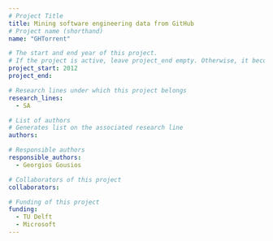 ```yaml
---
# Project Title
title: Mining software engineering data from GitHub	
# Project name (shorthand)
name: "GHTorrent"

# The start and end year of this project.
# If the project is active, leave project_end empty. Otherwise, it becomes a past project.
project_start: 2012
project_end: 

# Research lines under which this project belongs
research_lines: 
  - SA

# List of authors 
# Generates list on the associated research line
authors:

# Responsible authors
responsible_authors:
  - Georgios Gousios

# Collaborators of this project
collaborators:

# Funding of this project
funding:
  - TU Delft
  - Microsoft	
---
```

